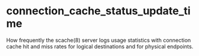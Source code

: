 # connection_cache_status_update_time 

 How frequently the scache(8) server logs usage statistics with
connection cache hit and miss rates for logical destinations and for
physical endpoints. 


